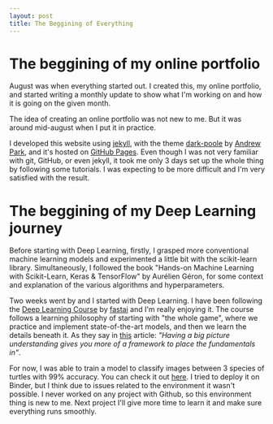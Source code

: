 ```yaml
---
layout: post
title: The Beggining of Everything
---
```


# The beggining of my online portfolio

August was when everything started out. I created this, my online portfolio, and started writing a monthly update to show what I'm working on and how it is going on the given month.

The idea of creating an online portfolio was not new to me. But it was around mid-august when I put it in practice. 

I developed this website using [jekyll](https://jekyllrb.com/), with the theme [dark-poole](https://github.com/andrewhwanpark/dark-poole) by [Andrew Park](https://github.com/andrewhwanpark), and it's hosted on [GitHub Pages](https://pages.github.com/). Even though I was not very familiar with git, GitHub, or even jekyll, it took me only 3 days set up the whole thing by following some tutorials. I was expecting to be more difficult and I'm very satisfied with the result.

# The beggining of my Deep Learning journey 
Before starting with Deep Learning, firstly, I grasped more conventional machine learning models and experimented a little bit with the scikit-learn library. Simultaneously, I followed the book "Hands-on Machine Learning with Scikit-Learn, Keras & TensorFlow" by Aurélien Géron, for some context and explanation of the various algorithms and hyperparameters.

Two weeks went by and I started with Deep Learning. I have been following the [Deep Learning Course](https://course.fast.ai/) by [fastai](https://www.fast.ai/) and I'm really enjoying it. The course follows a learning philosophy of starting with "the whole game", where we practice and implement state-of-the-art models, and then we learn the details beneath it. As they say in [this](https://www.fast.ai/2016/10/08/teaching-philosophy/) article: *"Having a big picture understanding gives you more of a framework to place the fundamentals in"*.

For now, I was able to train a model to classify images between 3 species of turtles with 99% accuracy. You can check it out [here](https://github.com/GoncaloCJG/Turtle_Classifier). I tried to deploy it on Binder, but I think due to issues related to the environment it wasn't possible. I never worked on any project with Github, so this environment thing is new to me. Next project I'll give more time to learn it and make sure everything runs smoothly. 
